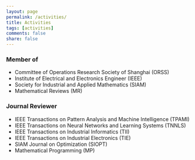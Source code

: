 ```yaml
---
layout: page
permalink: /activities/
title: Activities
tags: [activities]
comments: false
share: false
---
```



### Member of
* Committee of Operations Research Society of Shanghai (ORSS) <br>
* Institute of Electrical and Electronics Engineer (IEEE) <br>
* Society for Industrial and Applied Mathematics (SIAM) <br>
* Mathematical Reviews (MR)
  

### Journal Reviewer
* IEEE Transactions on Pattern Analysis and Machine Intelligence (TPAMI) <br>
* IEEE Transactions on Neural Networks and Learning Systems (TNNLS) <br>
* IEEE Transactions on Industrial Informatics (TII) <br>
* IEEE Transactions on Industrial Electronics (TIE) <br>
* SIAM Journal on Optimization (SIOPT) <br>
* Mathematical Programming (MP) <br>
